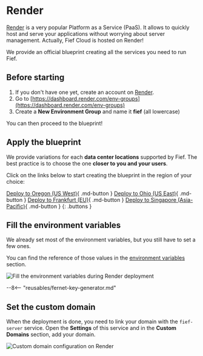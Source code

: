 # Render

[Render](https://render.com/) is a very popular Platform as a Service (PaaS). It allows to quickly host and serve your applications without worrying about server management. Actually, Fief Cloud is hosted on Render!

We provide an official blueprint creating all the services you need to run Fief.

## Before starting

1. If you don't have one yet, create an account on [Render](https://render.com).
2. Go to [https://dashboard.render.com/env-groups](https://dashboard.render.com/env-groups)
3. Create a **New Environment Group** and name it **fief** (all lowercase)

You can then proceed to the blueprint!

## Apply the blueprint

We provide variations for each **data center locations** supported by Fief. The best practice is to choose the one **closer to you and your users**.

Click on the links below to start creating the blueprint in the region of your choice:

[Deploy to Oregon (US West)](https://render.com/deploy?repo=https://github.com/fief-dev/render/tree/region-oregon){ .md-button }
[Deploy to Ohio (US East)](https://render.com/deploy?repo=https://github.com/fief-dev/render/tree/region-ohio){ .md-button }
[Deploy to Frankfurt (EU)](https://render.com/deploy?repo=https://github.com/fief-dev/render/tree/region-frankfurt){ .md-button }
[Deploy to Singapore (Asia-Pacific)](https://render.com/deploy?repo=https://github.com/fief-dev/render/tree/region-singapore){ .md-button }
{: .buttons }

## Fill the environment variables

We already set most of the environment variables, but you still have to set a few ones.

You can find the reference of those values in the [environment variables](../environment-variables.md) section.

![Fill the environment variables during Render deployment](/assets/images/deployment-render-variables.png)

--8<-- "reusables/fernet-key-generator.md"

## Set the custom domain

When the deployment is done, you need to link your domain with the `fief-server` service. Open the **Settings** of this service and in the **Custom Domains** section, add your domain.

![Custom domain configuration on Render](/assets/images/deployment-render-domain.png)
